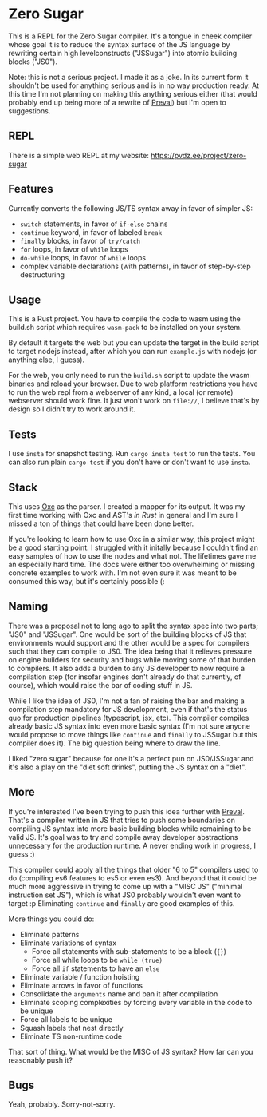 # Zero Sugar

This is a REPL for the Zero Sugar compiler. It's a tongue in cheek compiler whose goal it is to reduce the syntax surface of the JS language by rewriting certain high levelconstructs ("JSSugar") into atomic building blocks ("JS0").

Note: this is not a serious project. I made it as a joke. In its current form it shouldn't be used for anything serious and is in no way production ready. At this time I'm not planning on making this anything serious either (that would probably end up being more of a rewrite of [Preval](https://github.com/pvdz/preval)) but I'm open to suggestions.

## REPL

There is a simple web REPL at my website: https://pvdz.ee/project/zero-sugar

## Features

Currently converts the following JS/TS syntax away in favor of simpler JS:

- `switch` statements, in favor of `if-else` chains
- `continue` keyword, in favor of labeled `break`
- `finally` blocks, in favor of `try/catch`
- `for` loops, in favor of `while` loops
- `do-while` loops, in favor of `while` loops
- complex variable declarations (with patterns), in favor of step-by-step destructuring

## Usage

This is a Rust project. You have to compile the code to wasm using the build.sh script which requires `wasm-pack` to be installed on your system.

By default it targets the web but you can update the target in the build script to target nodejs instead, after which you can run `example.js` with nodejs (or anything else, I guess).

For the web, you only need to run the `build.sh` script to update the wasm binaries and reload your browser. Due to web platform restrictions you have to run the web repl from a webserver of any kind, a local (or remote) webserver should work fine. It just won't work on `file://`, I believe that's by design so I didn't try to work around it.

## Tests

I use `insta` for snapshot testing. Run `cargo insta test` to run the tests. You can also run plain `cargo test` if you don't have or don't want to use `insta`.

## Stack

This uses [Oxc](https://github.com/oxc-project/oxc) as the parser. I created a mapper for its output. It was my first time working with Oxc and AST's _in Rust_ in general and I'm sure I missed a ton of things that could have been done better.

If you're looking to learn how to use Oxc in a similar way, this project might be a good starting point. I struggled with it initally because I couldn't find an easy samples of how to use the nodes and what not. The lifetimes gave me an especially hard time. The docs were either too overwhelming or missing concrete examples to work with. I'm not even sure it was meant to be consumed this way, but it's certainly possible (:

## Naming

There was a proposal not to long ago to split the syntax spec into two parts; "JS0" and "JSSugar". One would be sort of the building blocks of JS that environments would support and the other would be a spec for compilers such that they can compile to JS0. The idea being that it relieves pressure on engine builders for security and bugs while moving some of that burden to compilers. It also adds a burden to any JS developer to now require a compilation step (for insofar engines don't already do that currently, of course), which would raise the bar of coding stuff in JS.

While I like the idea of JS0, I'm not a fan of raising the bar and making a compilation step mandatory for JS development, even if that's the status quo for production pipelines (typescript, jsx, etc). This compiler compiles already basic JS syntax into even more basic syntax (I'm not sure anyone would propose to move things like `continue` and `finally` to JSSugar but this compiler does it). The big question being where to draw the line.

I liked "zero sugar" because for one it's a perfect pun on JS0/JSSugar and it's also a play on the "diet soft drinks", putting the JS syntax on a "diet".

## More

If you're interested I've been trying to push this idea further with [Preval](https://github.com/pvdz/preval). That's a compiler written in JS that tries to push some boundaries on compiling JS syntax into more basic building blocks while remaining to be valid JS. It's goal was to try and compile away developer abstractions unnecessary for the production runtime. A never ending work in progress, I guess :)

This compiler could apply all the things that older "6 to 5" compilers used to do (compiling es6 features to es5 or even es3). And beyond that it could be much more aggressive in trying to come up with a "MISC JS" ("minimal instruction set JS"), which is what JS0 probably wouldn't even want to target :p Eliminating `continue` and `finally` are good examples of this.

More things you could do:

- Eliminate patterns
- Eliminate variations of syntax
    - Force all statements with sub-statements to be a block (`{}`)
    - Force all while loops to be `while (true)`
    - Force all `if` statements to have an `else`
- Eliminate variable / function hoisting
- Eliminate arrows in favor of functions
- Consolidate the `arguments` name and ban it after compilation
- Eliminate scoping complexities by forcing every variable in the code to be unique
- Force all labels to be unique
- Squash labels that nest directly
- Eliminate TS non-runtime code

That sort of thing. What would be the MISC of JS syntax? How far can you reasonably push it?

## Bugs

Yeah, probably. Sorry-not-sorry.
